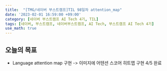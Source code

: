 ```yaml
---
title:  "[TMG/네이버 부스트캠프]TIL 98일차 attention_map"
date: '2023-02-01 16:59:00 +09:00'
category: [네이버 부스트캠프 AI Tech 4기, TIL]
tags: [네이버, 부스트캠프, 네이버부스트캠프, AI Tech, 부스트캠프 AI Tech 4기]
use_math: true
---
```


## 오늘의 목표
- Language attention map 구현 -> 이미지에 어텐션 스코어 히트맵 구현 4/5 완료